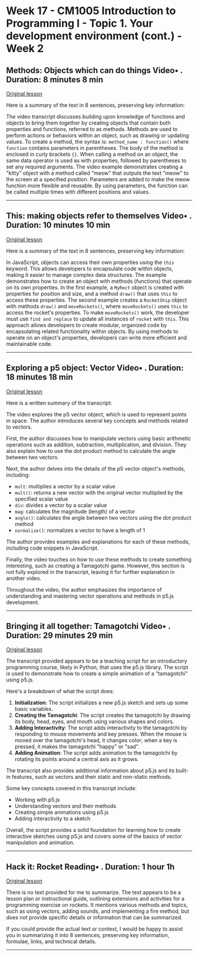 # Week 17 - CM1005 Introduction to Programming I - Topic 1. Your development environment (cont.) - Week 2

## Methods: Objects which can do things Video• . Duration: 8 minutes 8 min

[Original lesson](https://www.coursera.org/learn/uol-introduction-to-programming-1/lecture/32PCx/methods-objects-which-can-do-things)

Here is a summary of the text in 8 sentences, preserving key information:

The video transcript discusses building upon knowledge of functions and objects to bring them together by creating objects that contain both properties and functions, referred to as methods. Methods are used to perform actions or behaviors within an object, such as drawing or updating values. To create a method, the syntax is: `method_name : function()` where `function` contains parameters in parentheses. The body of the method is enclosed in curly brackets `{}`. When calling a method on an object, the same data operator is used as with properties, followed by parentheses to set any required arguments. The video example demonstrates creating a "kitty" object with a method called "meow" that outputs the text "meow" to the screen at a specified position. Parameters are added to make the meow function more flexible and reusable. By using parameters, the function can be called multiple times with different positions and values.

---

## This: making objects refer to themselves Video• . Duration: 10 minutes 10 min

[Original lesson](https://www.coursera.org/learn/uol-introduction-to-programming-1/lecture/z6HHH/this-making-objects-refer-to-themselves)

Here is a summary of the text in 8 sentences, preserving key information:

In JavaScript, objects can access their own properties using the `this` keyword. This allows developers to encapsulate code within objects, making it easier to manage complex data structures. The example demonstrates how to create an object with methods (functions) that operate on its own properties. In the first example, a `MyRect` object is created with properties for position and size, and a method `draw()` that uses `this` to access these properties. The second example creates a `RocketShip` object with methods `draw()` and `moveRockets()`, where `moveRockets()` uses `this` to access the rocket's properties. To make `moveRockets()` work, the developer must use `find and replace` to update all instances of `rocket` with `this`. This approach allows developers to create modular, organized code by encapsulating related functionality within objects. By using methods to operate on an object's properties, developers can write more efficient and maintainable code.

---

## Exploring a p5 object: Vector Video• . Duration: 18 minutes 18 min

[Original lesson](https://www.coursera.org/learn/uol-introduction-to-programming-1/lecture/M747L/exploring-a-p5-object-vector)

Here is a written summary of the transcript:

The video explores the p5 vector object, which is used to represent points in space. The author introduces several key concepts and methods related to vectors.

First, the author discusses how to manipulate vectors using basic arithmetic operations such as addition, subtraction, multiplication, and division. They also explain how to use the dot product method to calculate the angle between two vectors.

Next, the author delves into the details of the p5 vector object's methods, including:

* `mult`: multiplies a vector by a scalar value
* `mult()`: returns a new vector with the original vector multiplied by the specified scalar value
* `div`: divides a vector by a scalar value
* `mag`: calculates the magnitude (length) of a vector
* `angle()`: calculates the angle between two vectors using the dot product method
* `normalize()`: normalizes a vector to have a length of 1

The author provides examples and explanations for each of these methods, including code snippets in JavaScript.

Finally, the video touches on how to use these methods to create something interesting, such as creating a Tamagotchi game. However, this section is not fully explored in the transcript, leaving it for further explanation in another video.

Throughout the video, the author emphasizes the importance of understanding and mastering vector operations and methods in p5.js development.

---

## Bringing it all together: Tamagotchi Video• . Duration: 29 minutes 29 min

[Original lesson](https://www.coursera.org/learn/uol-introduction-to-programming-1/lecture/uE1tV/bringing-it-all-together-tamagotchi)

The transcript provided appears to be a teaching script for an introductory programming course, likely in Python, that uses the p5.js library. The script is used to demonstrate how to create a simple animation of a "tamagotchi" using p5.js.

Here's a breakdown of what the script does:

1. **Initialization**: The script initializes a new p5.js sketch and sets up some basic variables.
2. **Creating the Tamagotchi**: The script creates the tamagotchi by drawing its body, head, eyes, and mouth using various shapes and colors.
3. **Adding Interactivity**: The script adds interactivity to the tamagotchi by responding to mouse movements and key presses. When the mouse is moved over the tamagotchi's head, it changes color; when a key is pressed, it makes the tamagotchi "happy" or "sad".
4. **Adding Animation**: The script adds animation to the tamagotchi by rotating its points around a central axis as it grows.

The transcript also provides additional information about p5.js and its built-in features, such as vectors and their static and non-static methods.

Some key concepts covered in this transcript include:

* Working with p5.js
* Understanding vectors and their methods
* Creating simple animations using p5.js
* Adding interactivity to a sketch

Overall, the script provides a solid foundation for learning how to create interactive sketches using p5.js and covers some of the basics of vector manipulation and animation.

---

## Hack it: Rocket Reading• . Duration: 1 hour 1h

[Original lesson](https://www.coursera.org/learn/uol-introduction-to-programming-1/supplement/Ob49J/hack-it-rocket)

There is no text provided for me to summarize. The text appears to be a lesson plan or instructional guide, outlining extensions and activities for a programming exercise on rockets. It mentions various methods and topics, such as using vectors, adding sounds, and implementing a fire method, but does not provide specific details or information that can be summarized.

If you could provide the actual text or context, I would be happy to assist you in summarizing it into 8 sentences, preserving key information, formulae, links, and technical details.

---

